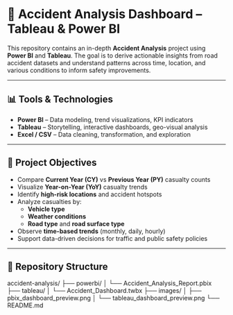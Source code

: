 # 🚧 Accident Analysis Dashboard – Tableau & Power BI

This repository contains an in-depth **Accident Analysis** project using **Power BI** and **Tableau**. The goal is to derive actionable insights from road accident datasets and understand patterns across time, location, and various conditions to inform safety improvements.

---

## 📊 Tools & Technologies

- **Power BI** – Data modeling, trend visualizations, KPI indicators
- **Tableau** – Storytelling, interactive dashboards, geo-visual analysis
- **Excel / CSV** – Data cleaning, transformation, and exploration

---

## 🎯 Project Objectives

- Compare **Current Year (CY)** vs **Previous Year (PY)** casualty counts
- Visualize **Year-on-Year (YoY)** casualty trends
- Identify **high-risk locations** and accident hotspots
- Analyze casualties by:
  - **Vehicle type**
  - **Weather conditions**
  - **Road type** and **road surface type**
- Observe **time-based trends** (monthly, daily, hourly)
- Support data-driven decisions for traffic and public safety policies

---

## 📁 Repository Structure

accident-analysis/
├── powerbi/
│ └── Accident_Analysis_Report.pbix
├── tableau/
│ └── Accident_Dashboard.twbx
├── images/
│ ├── pbix_dashboard_preview.png
│ └── tableau_dashboard_preview.png
└── README.md
